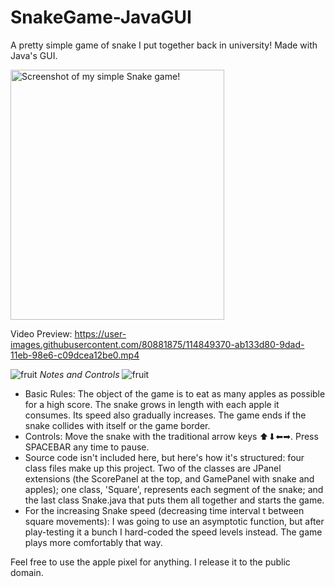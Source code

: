 # SnakeGame-JavaGUI
A pretty simple game of snake I put together back in university! Made with Java's GUI.

<img src="https://user-images.githubusercontent.com/80881875/114850451-c5015000-9dae-11eb-8d67-45d0649887c9.png" alt="Screenshot of my simple Snake game!" width="342" height="400">

Video Preview: 
https://user-images.githubusercontent.com/80881875/114849370-ab133d80-9dad-11eb-98e6-c09dcea12be0.mp4



![fruit](https://user-images.githubusercontent.com/80881875/114849593-e877cb00-9dad-11eb-9ea3-4ebb7c09d7ba.gif) *Notes and Controls* ![fruit](https://user-images.githubusercontent.com/80881875/114849593-e877cb00-9dad-11eb-9ea3-4ebb7c09d7ba.gif)
- Basic Rules: The object of the game is to eat as many apples as possible for a high score. The snake grows in length with each apple it consumes. Its speed also gradually increases. The game ends if the snake collides with itself or the game border.
- Controls: Move the snake with the traditional arrow keys ⬆⬇⬅➡. Press SPACEBAR any time to pause.
- Source code isn't included here, but here's how it's structured: four class files make up this project. Two of the classes are JPanel extensions (the ScorePanel at the top, and GamePanel with snake and apples); one class, 'Square', represents each segment of the snake; and the last class Snake.java that puts them all together and starts the game.
- For the increasing Snake speed (decreasing time interval t between square movements): I was going to use an asymptotic function, but after play-testing it a bunch I hard-coded the speed levels instead. The game plays more comfortably that way.

Feel free to use the apple pixel for anything. I release it to the public domain.
